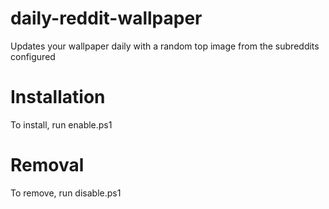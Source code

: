 # daily-reddit-wallpaper
Updates your wallpaper daily with a random top image from the subreddits configured

# Installation
To install, run enable.ps1

# Removal
To remove, run disable.ps1